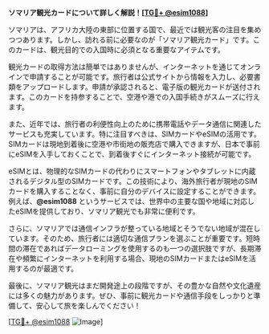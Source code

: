 **ソマリア観光カードについて詳しく解説！[[TG💪+ @esim1088](https://t.me/s/esim1088)]**

ソマリアは、アフリカ大陸の東部に位置する国で、最近では観光客の注目を集めつつあります。しかし、訪れる前に必要なのが「ソマリア観光カード」です。このカードは、観光目的での入国時に必須となる重要なアイテムです。

観光カードの取得方法は簡単ではありませんが、インターネットを通じてオンラインで申請することが可能です。旅行者は公式サイトから情報を入力し、必要書類をアップロードします。申請が承認されると、電子版の観光カードが送付されます。このカードを持参することで、空港や港での入国手続きがスムーズに行えます。

また、近年では、旅行者の利便性向上のために携帯電話やデータ通信に関連したサービスも充実しています。特に注目すべきは、SIMカードやeSIMの活用です。SIMカードは現地到着後に空港や市街地の販売店で購入できますが、日本で事前にeSIMを入手しておくことで、到着後すぐにインターネット接続が可能です。

eSIMとは、物理的なSIMカードの代わりにスマートフォンやタブレットに内蔵されるデジタル型のSIMカードです。この技術により、海外旅行者が現地のSIMカードを購入することなく、事前に自分のデバイスに設定することができます。例えば、**@esim1088** というサービスでは、世界中の主要な国や地域に対応したeSIMを提供しており、ソマリア観光でも非常に便利です。

さらに、ソマリアでは通信インフラが整っている地域とそうでない地域が混在しています。そのため、旅行者には適切な通信プランを選ぶことが重要です。短時間の滞在であればデータローミングを使用するのも一つの選択肢ですが、長期滞在や頻繁にインターネットを利用する場合、現地のSIMカードまたはeSIMを活用するのが最適です。

最後に、ソマリア観光はまだ開発途上の段階ですが、その豊かな自然や文化遺産には多くの魅力があります。ぜひ、事前に観光カードや通信手段をしっかりと準備して、安心して旅を楽しんでください！

[[TG💪+ @esim1088](https://t.me/s/esim1088) ![Image](https://i.postimg.cc/Y0z9fWf4/image.png)]